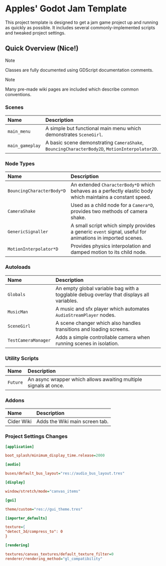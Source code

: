 Apples' Godot Jam Template
==========================

This project template is designed to get a jam game project up and running as quickly as possible.
It includes several commonly-implemented scripts and tweaked project settings.

Quick Overview (Nice!)
--------------

> [!NOTE]
> Classes are fully documented using GDScript documentation comments.

> [!NOTE]
> Many pre-made wiki pages are included which describe common conventions.

### Scenes

| Name | Description
|:--|:--
| `main_menu` | A simple but functional main menu which demonstrates `SceneGirl`.
| `main_gameplay` | A basic scene demonstrating `CameraShake`, `BouncingCharacterBody2D`, `MotionInterpolator2D`.

### Node Types

| Name | Description
|:--|:--
| `BouncingCharacterBody*D` | An extended `CharacterBody*D` which behaves as a perfectly elastic body which maintains a constant speed.
| `CameraShake` | Used as a child node for a `Camera*D`, provides two methods of camera shake.
| `GenericSignaller` | A small script which simply provides a generic `event` signal, useful for animations in imported scenes.
| `MotionInterpolator*D` | Provides physics interpolation and damped motion to its child node.

### Autoloads

| Name | Description
|:--|:--
| `Globals` | An empty global variable bag with a togglable debug overlay that displays all variables.
| `MusicMan` | A music and sfx player which automates `AudioStreamPlayer` nodes.
| `SceneGirl` | A scene changer which also handles transitions and loading screens.
| `TestCameraManager` | Adds a simple controllable camera when running scenes in isolation.

### Utility Scripts

| Name | Description
|:--|:--
| `Future` | An async wrapper which allows awaiting multiple signals at once.

### Addons

| Name | Description
|:--|:--
| Cider Wiki | Adds the Wiki main screen tab.

### Project Settings Changes

```ini
[application]

boot_splash/minimum_display_time.release=2000

[audio]

buses/default_bus_layout="res://audio_bus_layout.tres"

[display]

window/stretch/mode="canvas_items"

[gui]

theme/custom="res://gui_theme.tres"

[importer_defaults]

texture={
"detect_3d/compress_to": 0
}

[rendering]

textures/canvas_textures/default_texture_filter=0
renderer/rendering_method="gl_compatibility"
```
